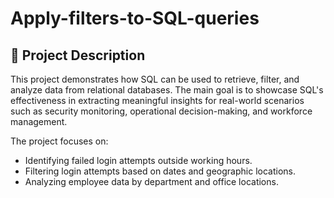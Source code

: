# Apply-filters-to-SQL-queries

## 📄 Project Description  
This project demonstrates how SQL can be used to retrieve, filter, and analyze data from relational databases. The main goal is to showcase SQL's effectiveness in extracting meaningful insights for real-world scenarios such as security monitoring, operational decision-making, and workforce management.  

The project focuses on:  
- Identifying failed login attempts outside working hours.  
- Filtering login attempts based on dates and geographic locations.  
- Analyzing employee data by department and office locations.
